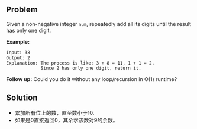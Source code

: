 ## Problem

Given a non-negative integer `num`, repeatedly add all its digits until the result has only one digit.

**Example:**

```
Input: 38
Output: 2 
Explanation: The process is like: 3 + 8 = 11, 1 + 1 = 2. 
             Since 2 has only one digit, return it.
```

**Follow up:**
Could you do it without any loop/recursion in O(1) runtime?



## Solution

* 累加所有位上的数，直至数小于10.
* 如果是0直接返回0，其余求该数对9的余数。